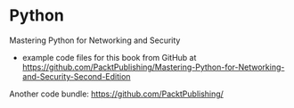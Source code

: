 # Python

Mastering Python for Networking and Security

- example code files for this book from GitHub at https://github.com/PacktPublishing/Mastering-Python-for-Networking-and-Security-Second-Edition

Another code bundle: https://github.com/PacktPublishing/
